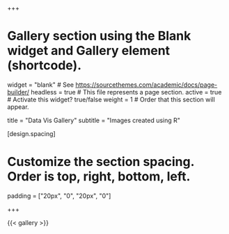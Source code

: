 +++
# Gallery section using the Blank widget and Gallery element (shortcode).
widget = "blank"  # See https://sourcethemes.com/academic/docs/page-builder/
headless = true  # This file represents a page section.
active = true  # Activate this widget? true/false
weight = 1  # Order that this section will appear.

title = "Data Vis Gallery"
subtitle = "Images created using R"

[design.spacing]
  # Customize the section spacing. Order is top, right, bottom, left.
  padding = ["20px", "0", "20px", "0"]
  
+++

{{< gallery >}}




